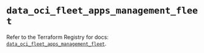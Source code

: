 # `data_oci_fleet_apps_management_fleet`

Refer to the Terraform Registry for docs: [`data_oci_fleet_apps_management_fleet`](https://registry.terraform.io/providers/oracle/oci/6.18.0/docs/data-sources/fleet_apps_management_fleet).
